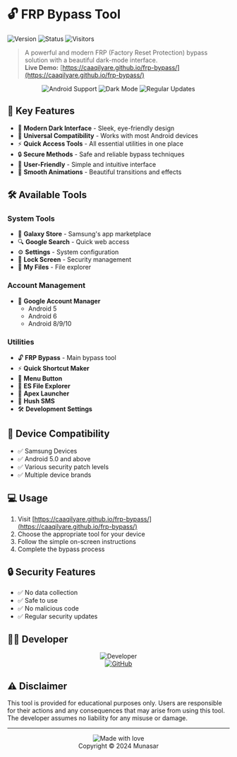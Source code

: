 # 🔓 FRP Bypass Tool

![Version](https://img.shields.io/badge/version-2.0-blue.svg)
![Status](https://img.shields.io/badge/status-active-success.svg)
![Visitors](https://visitor-badge.laobi.icu/badge?page_id=caaqilyare.frp-bypass)

> A powerful and modern FRP (Factory Reset Protection) bypass solution with a beautiful dark-mode interface.  
> **Live Demo:** [https://caaqilyare.github.io/frp-bypass/](https://caaqilyare.github.io/frp-bypass/)

<p align="center">
  <img src="https://img.shields.io/badge/Android-Support-green.svg" alt="Android Support"/>
  <img src="https://img.shields.io/badge/Interface-Dark%20Mode-purple.svg" alt="Dark Mode"/>
  <img src="https://img.shields.io/badge/Updates-Regular-blue.svg" alt="Regular Updates"/>
</p>

## 🌟 Key Features

- 🎨 **Modern Dark Interface** - Sleek, eye-friendly design
- 📱 **Universal Compatibility** - Works with most Android devices
- ⚡ **Quick Access Tools** - All essential utilities in one place
- 🔒 **Secure Methods** - Safe and reliable bypass techniques
- 🎯 **User-Friendly** - Simple and intuitive interface
- 💫 **Smooth Animations** - Beautiful transitions and effects

## 🛠️ Available Tools

### System Tools
- 🏪 **Galaxy Store** - Samsung's app marketplace
- 🔍 **Google Search** - Quick web access
- ⚙️ **Settings** - System configuration
- 🔐 **Lock Screen** - Security management
- 📁 **My Files** - File explorer

### Account Management
- 👤 **Google Account Manager**
  - Android 5
  - Android 6
  - Android 8/9/10

### Utilities
- 🔓 **FRP Bypass** - Main bypass tool
- ⚡ **Quick Shortcut Maker**
- 📱 **Menu Button**
- 📂 **ES File Explorer**
- 🚀 **Apex Launcher**
- 💬 **Hush SMS**
- 🛠️ **Development Settings**

## 📱 Device Compatibility

- ✅ Samsung Devices
- ✅ Android 5.0 and above
- ✅ Various security patch levels
- ✅ Multiple device brands

## 💻 Usage

1. Visit [https://caaqilyare.github.io/frp-bypass/](https://caaqilyare.github.io/frp-bypass/)
2. Choose the appropriate tool for your device
3. Follow the simple on-screen instructions
4. Complete the bypass process

## 🔒 Security Features

- ✅ No data collection
- ✅ Safe to use
- ✅ No malicious code
- ✅ Regular security updates

## 👨‍💻 Developer

<p align="center">
  <img src="https://img.shields.io/badge/Developer-Munasar-blue.svg" alt="Developer"/>
  <br/>
  <a href="https://github.com/caaqilyare">
    <img src="https://img.shields.io/badge/GitHub-Follow-black.svg" alt="GitHub"/>
  </a>
</p>

## ⚠️ Disclaimer

This tool is provided for educational purposes only. Users are responsible for their actions and any consequences that may arise from using this tool. The developer assumes no liability for any misuse or damage.

---

<p align="center">
  <img src="https://img.shields.io/badge/Made%20with-%E2%9D%A4%EF%B8%8F-red.svg" alt="Made with love"/>
  <br/>
  Copyright © 2024 Munasar
</p>
